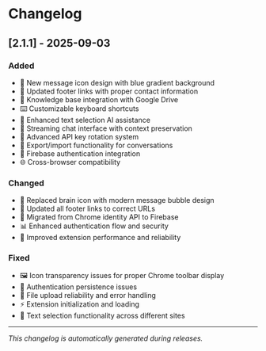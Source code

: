 # Changelog

## [2.1.1] - 2025-09-03

### Added
- 💬 New message icon design with blue gradient background
- 🔗 Updated footer links with proper contact information
- 📁 Knowledge base integration with Google Drive
- ⌨️ Customizable keyboard shortcuts
- 🎯 Enhanced text selection AI assistance
- 📱 Streaming chat interface with context preservation
- 🔄 Advanced API key rotation system
- 💾 Export/import functionality for conversations
- 🔐 Firebase authentication integration
- 🌐 Cross-browser compatibility

### Changed
- 🎨 Replaced brain icon with modern message bubble design
- 🔗 Updated all footer links to correct URLs
- 🔧 Migrated from Chrome identity API to Firebase
- 📊 Enhanced authentication flow and security
- 🚀 Improved extension performance and reliability

### Fixed
- 🖼️ Icon transparency issues for proper Chrome toolbar display
- 🔐 Authentication persistence issues
- 📁 File upload reliability and error handling
- ⚡ Extension initialization and loading
- 🎯 Text selection functionality across different sites

---

*This changelog is automatically generated during releases.*

